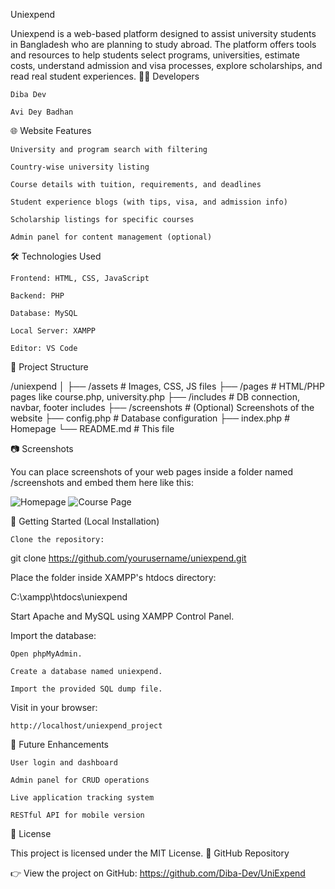 Uniexpend

Uniexpend is a web-based platform designed to assist university students in Bangladesh who are planning to study abroad. The platform offers tools and resources to help students select programs, universities, estimate costs, understand admission and visa processes, explore scholarships, and read real student experiences.
👨‍💻 Developers

    Diba Dev

    Avi Dey Badhan

🌐 Website Features

    University and program search with filtering

    Country-wise university listing

    Course details with tuition, requirements, and deadlines

    Student experience blogs (with tips, visa, and admission info)

    Scholarship listings for specific courses

    Admin panel for content management (optional)

🛠️ Technologies Used

    Frontend: HTML, CSS, JavaScript

    Backend: PHP

    Database: MySQL

    Local Server: XAMPP

    Editor: VS Code

📁 Project Structure

/uniexpend
│
├── /assets               # Images, CSS, JS files
├── /pages                # HTML/PHP pages like course.php, university.php
├── /includes             # DB connection, navbar, footer includes
├── /screenshots          # (Optional) Screenshots of the website
├── config.php            # Database configuration
├── index.php             # Homepage
└── README.md             # This file

📷 Screenshots

You can place screenshots of your web pages inside a folder named /screenshots and embed them here like this:

![Homepage](screenshots/homepage.png)
![Course Page](screenshots/course-page.png)

🚀 Getting Started (Local Installation)

    Clone the repository:

git clone https://github.com/yourusername/uniexpend.git

Place the folder inside XAMPP's htdocs directory:

C:\xampp\htdocs\uniexpend

Start Apache and MySQL using XAMPP Control Panel.

Import the database:

    Open phpMyAdmin.

    Create a database named uniexpend.

    Import the provided SQL dump file.

Visit in your browser:

    http://localhost/uniexpend_project

🎯 Future Enhancements

    User login and dashboard

    Admin panel for CRUD operations

    Live application tracking system

    RESTful API for mobile version

📜 License

This project is licensed under the MIT License.
🔗 GitHub Repository

👉 View the project on GitHub:
https://github.com/Diba-Dev/UniExpend
